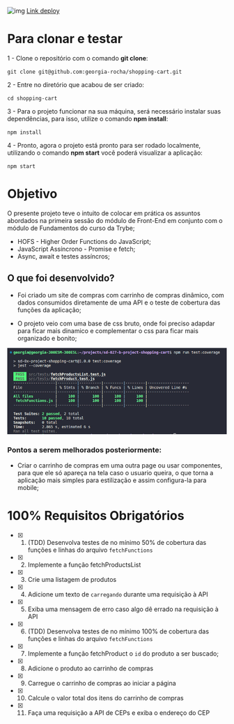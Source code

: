 ![img](shoppingCart.gif)
[Link deploy](https://georgia-rocha.github.io/shopping-cart/)
# Para clonar e testar

1 - Clone o repositório com o comando **git clone**:

```
git clone git@github.com:georgia-rocha/shopping-cart.git
```

2 - Entre no diretório que acabou de ser criado:

```
cd shopping-cart
```

3 - Para o projeto funcionar na sua máquina, será necessário instalar suas dependências, para isso, utilize o comando **npm install**:

```
npm install
```

4 - Pronto, agora o projeto está pronto para ser rodado localmente, utilizando o comando **npm start** você poderá visualizar a aplicação:

```
npm start
```

# Objetivo

O presente projeto teve o intuito de colocar em prática os assuntos abordados na primeira sessão do módulo de Front-End em conjunto com o módulo de Fundamentos do curso da Trybe;

* HOFS - Higher Order Functions do JavaScript;
* JavaScript Assíncrono - Promise e fetch;
* Async, await e testes assíncros;

## O que foi desenvolvido?

* Foi criado um site de compras com carrinho de compras dinâmico, com dados consumidos diretamente de uma API e o teste de cobertura das funções da aplicação;
  
* O projeto veio com uma base de css bruto, onde foi preciso adapdar para ficar mais dinamico e complementar o css para ficar mais organizado e bonito;

![img](tests.jpeg)

### Pontos a serem melhorados posteriormente:
  
  * Criar o carrinho de compras em uma outra page ou usar componentes, para que ele só apareça na tela caso o usuario queira, o que torna a aplicação mais simples para estilização e assim configura-la para mobile;
  

# 100% Requisitos Obrigatórios

- [x] 1. (TDD) Desenvolva testes de no mínimo 50% de cobertura das funções e linhas do arquivo `fetchFunctions`

- [x] 2. Implemente a função fetchProductsList

- [x] 3. Crie uma listagem de produtos

- [x] 4. Adicione um texto de `carregando` durante uma requisição à API

- [x] 5. Exiba uma mensagem de erro caso algo dê errado na requisição à API

- [x] 6. (TDD) Desenvolva testes de no mínimo 100% de cobertura das funções e linhas do arquivo `fetchFunctions`

- [x] 7. Implemente a função fetchProduct
o `id` do produto a ser buscado;

- [x] 8. Adicione o produto ao carrinho de compras

- [x] 9. Carregue o carrinho de compras ao iniciar a página

- [x] 10. Calcule o valor total dos itens do carrinho de compras

- [x] 11. Faça uma requisição a API de CEPs e exiba o endereço do CEP
